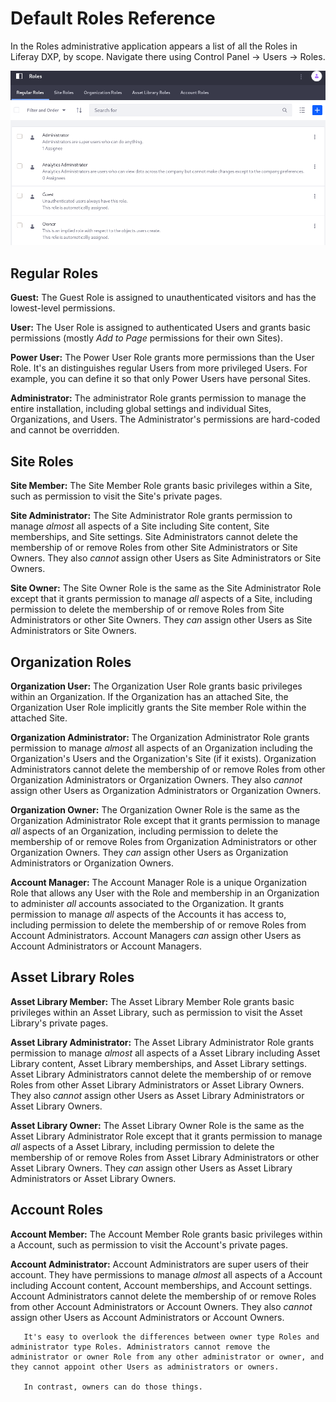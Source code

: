 # Default Roles Reference

In the Roles administrative application appears a list of all the Roles in Liferay DXP, by scope. Navigate there using Control Panel &rarr; Users &rarr; Roles.

![Roles Admin is the hub of permissions management in Liferay DXP.](./default-roles-reference/images/01.png)

## Regular Roles

**Guest:** The Guest Role is assigned to unauthenticated visitors and has the lowest-level permissions. 

**User:** The User Role is assigned to authenticated Users and grants basic permissions (mostly *Add to Page* permissions for their own Sites).

**Power User:** The Power User Role grants more permissions than the User Role. It's an distinguishes regular Users from more privileged Users. For example, you can define it so that only Power Users have personal Sites.

**Administrator:** The administrator Role grants permission to manage the entire installation, including global settings and individual Sites, Organizations, and Users. The Administrator's permissions are hard-coded and cannot be overridden.

## Site Roles

**Site Member:** The Site Member Role grants basic privileges within a Site, such as permission to visit the Site's private pages.

**Site Administrator:** The Site Administrator Role grants permission to manage *almost* all aspects of a Site including Site content, Site memberships, and Site settings. Site Administrators cannot delete the membership of or remove Roles from other Site Administrators or Site Owners. They also *cannot* assign other Users as Site Administrators or Site Owners.

**Site Owner:** The Site Owner Role is the same as the Site Administrator Role except that it grants permission to manage *all* aspects of a Site, including permission to delete the membership of or remove Roles from Site Administrators or other Site Owners. They *can* assign other Users as Site Administrators or Site Owners.

## Organization Roles

**Organization User:** The Organization User Role grants basic privileges within an Organization. If the Organization has an attached Site, the Organization User Role implicitly grants the Site member Role within the attached Site.

**Organization Administrator:** The Organization Administrator Role grants permission to manage *almost* all aspects of an Organization including the Organization's Users and the Organization's Site (if it exists). Organization Administrators cannot delete the membership of or remove Roles from other Organization Administrators or Organization Owners. They also *cannot* assign other Users as Organization Administrators or Organization Owners.

**Organization Owner:** The Organization Owner Role is the same as the Organization Administrator Role except that it grants permission to manage *all* aspects of an Organization, including permission to delete the membership of or remove Roles from Organization Administrators or other Organization Owners. They *can* assign other Users as Organization Administrators or Organization Owners.

**Account Manager:** The Account Manager Role is a unique Organization Role that allows any User with the Role and membership in an Organization to administer _all_ accounts associated to the Organization. It grants permission to manage *all* aspects of the Accounts it has access to, including permission to delete the membership of or remove Roles from Account Administrators. Account Managers *can* assign other Users as Account Administrators or Account Managers.

## Asset Library Roles

**Asset Library Member:** The Asset Library Member Role grants basic privileges within an Asset Library, such as permission to visit the Asset Library's private pages.

**Asset Library Administrator:** The Asset Library Administrator Role grants permission to manage *almost* all aspects of a Asset Library including Asset Library content, Asset Library memberships, and Asset Library settings. Asset Library Administrators cannot delete the membership of or remove Roles from other Asset Library Administrators or Asset Library Owners. They also *cannot* assign other Users as Asset Library Administrators or Asset Library Owners.

**Asset Library Owner:** The Asset Library Owner Role is the same as the Asset Library Administrator Role except that it grants permission to manage *all* aspects of a Asset Library, including permission to delete the membership of or remove Roles from Asset Library Administrators or other Asset Library Owners. They *can* assign other Users as Asset Library Administrators or Asset Library Owners.


## Account Roles

**Account Member:** The Account Member Role grants basic privileges within a Account, such as permission to visit the Account's private pages.

**Account Administrator:** Account Administrators are super users of their account. They have permissions to manage *almost* all aspects of a Account including Account content, Account memberships, and Account settings. Account Administrators cannot delete the membership of or remove Roles from other Account Administrators or Account Owners. They also *cannot* assign other Users as Account Administrators or Account Owners.

```note::
   It's easy to overlook the differences between owner type Roles and administrator type Roles. Administrators cannot remove the administrator or owner Role from any other administrator or owner, and they cannot appoint other Users as administrators or owners.

   In contrast, owners can do those things.
```
